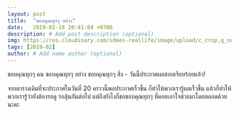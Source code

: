 ```yaml
---
layout: post
title:  "ขอบคุณทุกๆ อย่าง"
date:   2019-02-18 20:41:04 +0700
description: # Add post description (optional)
img: https://res.cloudinary.com/sdees-reallife/image/upload/c_crop,g_north,h_1200,w_4032,x_100,y_300/v1550497124/IMG_6323.jpg # Add image post (optional)
tags: [2019-02]
author: # Add name author (optional)
---
```

ขอบคุณทุกๆ คน ขอบคุณทุกๆ อย่าง ขอบคุณทุกๆ สิ่ง - วันนี้ประกาศผลสอบเรียบร้อยแล้ว!

จากตารางเดิมที่จะประกาศในวันที่ 20 คราวนี้พอประกาศเร็วขึ้น ก็ทำให้พวกเรารู้ผลเร็วขึ้น แล้วก็ทำให้พวกเรารู้ว่ายังต้องรอดู รอลุ้นกันต่อไป <i class="fa fa-heart" style="color:#ff6347"></i> แต่ถึงยังไงก็ขอขอบคุณทุกๆ ที่คอยเอาใจช่วยมาโดยตลอดด้วยนะคะ
